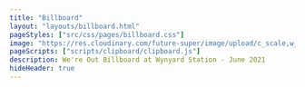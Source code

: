 ```yaml
---
title: "Billboard"
layout: "layouts/billboard.html"
pageStyles: ["src/css/pages/billboard.css"]
image: "https://res.cloudinary.com/future-super/image/upload/c_scale,w_1200/v1623370119/billboard-wynyard.jpg"
pageScripts: ["scripts/clipboard/clipboard.js"]
description: We're Out Billboard at Wynyard Station - June 2021
hideHeader: true
---
```

